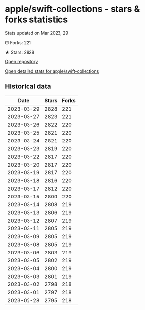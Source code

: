 # apple/swift-collections - stars & forks statistics

Stats updated on Mar 2023, 29

☋ Forks: 221

★ Stars: 2828

[Open repository](https://github.com/apple/swift-collections)

[Open detailed stats for apple/swift-collections](https://reviewgithub.com/rep/apple/swift-collections)

## Historical data
| Date | Stars | Forks |
|------|-------|-------|
| 2023-03-29 | 2828 | 221 | 
| 2023-03-27 | 2823 | 221 | 
| 2023-03-26 | 2822 | 220 | 
| 2023-03-25 | 2821 | 220 | 
| 2023-03-24 | 2821 | 220 | 
| 2023-03-23 | 2819 | 220 | 
| 2023-03-22 | 2817 | 220 | 
| 2023-03-20 | 2817 | 220 | 
| 2023-03-19 | 2817 | 220 | 
| 2023-03-18 | 2816 | 220 | 
| 2023-03-17 | 2812 | 220 | 
| 2023-03-15 | 2809 | 220 | 
| 2023-03-14 | 2808 | 219 | 
| 2023-03-13 | 2806 | 219 | 
| 2023-03-12 | 2807 | 219 | 
| 2023-03-11 | 2805 | 219 | 
| 2023-03-09 | 2805 | 219 | 
| 2023-03-08 | 2805 | 219 | 
| 2023-03-06 | 2803 | 219 | 
| 2023-03-05 | 2802 | 219 | 
| 2023-03-04 | 2800 | 219 | 
| 2023-03-03 | 2801 | 219 | 
| 2023-03-02 | 2798 | 218 | 
| 2023-03-01 | 2797 | 218 | 
| 2023-02-28 | 2795 | 218 | 

